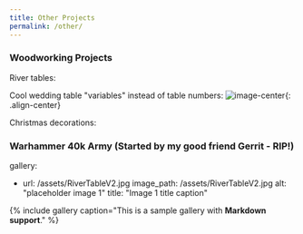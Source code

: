 ```yaml
---
title: Other Projects
permalink: /other/
---
```



### Woodworking Projects


River tables:


Cool wedding table "variables" instead of table numbers:
![image-center](/assets/images/WeddingVariables.jpg){: .align-center}

Christmas decorations:


### Warhammer 40k Army (Started by my good friend Gerrit - RIP!)


gallery:
  - url: /assets/RiverTableV2.jpg
    image_path: /assets/RiverTableV2.jpg
    alt: "placeholder image 1"
    title: "Image 1 title caption"


{% include gallery caption="This is a sample gallery with **Markdown support**." %}

